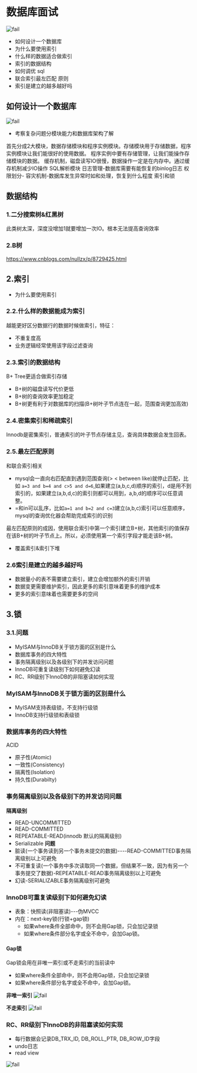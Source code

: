 # 数据库面试
![fail](https://cdn.jsdelivr.net/gh/pitifulnoble/picture@master/acf18f0bd9d2847aef1939bec04b31e3.png)
- 如何设计一个数据库
- 为什么要使用索引
- 什么样的数据适合做索引
- 索引的数据结构
- 如何调优 sql
- 联合索引最左匹配 原则
- 索引是建立的越多越好吗
## 如何设计一个数据库
![fail](https://cdn.jsdelivr.net/gh/pitifulnoble/picture@master/acacf2622cf039991f98671a1a3a3b45.png)

- 考察复杂问题分模块能力和数据库架构了解

首先分成2大模块，数据存储模块和程序实例模块。存储模块用于存储数据，程序实例模块让我们能很好的使用数据。
程序实例中要有存储管理，让我们能操作存储模块的数据。
缓存机制，磁盘读写IO很慢，数据操作一定是在内存中。通过缓存机制减少IO操作
SQL解析模块
日志管理-数据库需要有能恢复的binlog日志
权限划分-
容灾机制-数据库发生异常时如和处理，恢复到什么程度
索引和锁

## 数据结构

### 1.二分搜索树&红黑树
此类树太深，深度没增加1就要增加一次IO。根本无法提高查询效率

### 2.B树
https://www.cnblogs.com/nullzx/p/8729425.html

## 2.索引
- 为什么要使用索引
### 2.2.什么样的数据能成为索引
越能更好区分数据行的数据时候做索引，特征：
- 不重复度高
- 业务逻辑经常使用该字段过滤查询

### 2.3.索引的数据结构
B+ Tree更适合做索引存储
- B+树的磁盘读写代价更低
- B+树的查询效率更加稳定
- B+树更有利于对数据库的扫描(B+树叶子节点连在一起，范围查询更加高效)

### 2.4.密集索引和稀疏索引
Innodb是密集索引，普通索引的叶子节点存储主见，查询具体数据会发生回表。

### 2.5.最左匹配原则
和联合索引相关
- mysql会一直向右匹配直到遇到范围查询(> < between like)就停止匹配，比如 ``a=3 and b=4 and c>5 and d=6``,如果建立(a,b,c,d)顺序的索引，d是用不到索引的，如果建立(a,b,d,c)的索引则都可以用到，a,b,d的顺序可以任意调整。
- =和in可以乱序，比如``a=1 and b=2 and c=3``建立(a,b,c)索引可以任意顺序，mysql的查询优化器会帮助完成索引的识别

最左匹配原则的成因，使用联合索引中第一个索引建立B+树，其他索引的值保存在该B+树的叶子节点上。所以，必须使用第一个索引字段才能走该B+树。


- 覆盖索引&索引下堆

### 2.6索引是建立的越多越好吗
- 数据量小的表不需要建立索引，建立会增加额外的索引开销
- 数据变更需要维护索引，因此更多的索引意味着更多的维护成本
- 更多的索引意味着也需要更多的空间

## 3.锁
### 3.1.问题
- MyISAM与InnoDB关于锁方面的区别是什么
- 数据库事务的四大特性
- 事务隔离级别以及各级别下的并发访问问题
- InnoDB可重复读级别下如何避免幻读
- RC、RR级别下InnoDB的非阻塞读如何实现

### MyISAM与InnoDB关于锁方面的区别是什么
- MyISAM支持表级锁，不支持行级锁
- InnoDB支持行级锁和表级锁

### 数据库事务的四大特性
ACID
- 原子性(Atomic)
- 一致性(Consistency)
- 隔离性(Isolation)
- 持久性(Durabilty)

### 事务隔离级别以及各级别下的并发访问问题
**隔离级别**
- READ-UNCOMMITTED
- READ-COMMITTED
- REPEATABLE-READ(innodb 默认的隔离级别)
- Serializable
**问题**
- 脏读(一个事务读到另一个事务未提交的数据)----READ-COMMITTED事务隔离级别以上可避免
- 不可重复读(一个事务中多次读取同一个数据，但结果不一致，因为有另一个事务提交了数据)-REPEATABLE-READ事务隔离级别以上可避免
- 幻读-SERIALIZABLE事务隔离级别可避免

### InnoDB可重复读级别下如何避免幻读
- 表象：快照读(非阻塞读)---伪MVCC
- 内在：next-key锁(行锁+gap锁)
    - 如果where条件全部命中，则不会用Gap锁，只会加记录锁
    - 如果where条件部分名字或全不命中，会加Gap锁。

#### Gap锁
Gap锁会用在非唯一索引或不走索引的当前读中
- 如果where条件全部命中，则不会用Gap锁，只会加记录锁
- 如果where条件部分名字或全不命中，会加Gap锁。

**非唯一索引**
![fail](https://cdn.jsdelivr.net/gh/pitifulnoble/picture@master/937115dfdac67e72483cfa95cef54f67.png)

**不走索引**
![fail](https://cdn.jsdelivr.net/gh/pitifulnoble/picture@master/d25546b4d6e0841c82ba9f73f53a15ff.png)
### RC、RR级别下InnoDB的非阻塞读如何实现
- 每行数据会记录DB_TRX_ID, DB_ROLL_PTR, DB_ROW_ID字段
- undo日志
- read view

![fail](https://cdn.jsdelivr.net/gh/pitifulnoble/picture@master/9e8efa0fa992afa2dee5519f297eaf64.png)
